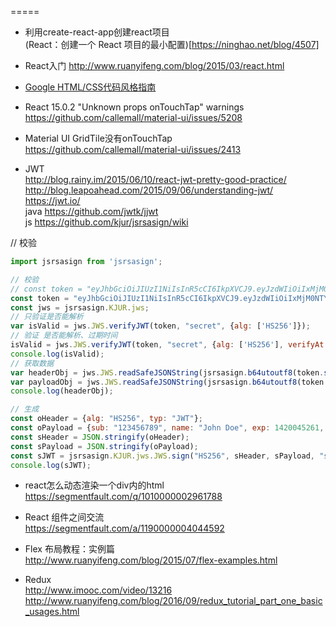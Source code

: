 
=====

- 利用create-react-app创建react项目<br>
(React：创建一个 React 项目的最小配置)[https://ninghao.net/blog/4507]
- React入门
http://www.ruanyifeng.com/blog/2015/03/react.html

- [Google HTML/CSS代码风格指南](http://iischajn.github.io/trans/htmlcss-guide/#Indentation)

- React 15.0.2 "Unknown props onTouchTap" warnings <br>
https://github.com/callemall/material-ui/issues/5208

- Material UI GridTile没有onTouchTap<br>
https://github.com/callemall/material-ui/issues/2413

- JWT<br>
http://blog.rainy.im/2015/06/10/react-jwt-pretty-good-practice/<br>
http://blog.leapoahead.com/2015/09/06/understanding-jwt/<br>
https://jwt.io/<br>
java https://github.com/jwtk/jjwt<br>
js https://github.com/kjur/jsrsasign/wiki<br>

// 校验
``` javascript
import jsrsasign from 'jsrsasign';

// 校验
// const token = "eyJhbGciOiJIUzI1NiIsInR5cCI6IkpXVCJ9.eyJzdWIiOiIxMjM0NTY3ODkwIiwibmFtZSI6IkpvaG4gRG9lIiwiYWRtaW4iOnRydWV9.TJVA95OrM7E2cBab30RMHrHDcEfxjoYZgeFONFh7HgQ";
const token = "eyJhbGciOiJIUzI1NiIsInR5cCI6IkpXVCJ9.eyJzdWIiOiIxMjM0NTY3ODkiLCJuYW1lIjoiSm9obiBEb2UiLCJleHAiOjE0MjAwNDUyNjEsImFkbWluIjp0cnVlfQ.Uyn5F42wOMwgkzU15h2BVdcBtkmHfHfp_IYr2k3OCIM";
const jws = jsrsasign.KJUR.jws;
// 只验证是否能解析
var isValid = jws.JWS.verifyJWT(token, "secret", {alg: ['HS256']});
// 验证 是否能解析、过期时间
isValid = jws.JWS.verifyJWT(token, "secret", {alg: ['HS256'], verifyAt: jws.IntDate.get('20160601000000Z')});
console.log(isValid);
// 获取数据
var headerObj = jws.JWS.readSafeJSONString(jsrsasign.b64utoutf8(token.split(".")[0]));
var payloadObj = jws.JWS.readSafeJSONString(jsrsasign.b64utoutf8(token.split(".")[1]));
console.log(headerObj);

// 生成
const oHeader = {alg: "HS256", typ: "JWT"};
const oPayload = {sub: "123456789", name: "John Doe", exp: 1420045261, admin: true};
const sHeader = JSON.stringify(oHeader);
const sPayload = JSON.stringify(oPayload);
const sJWT = jsrsasign.KJUR.jws.JWS.sign("HS256", sHeader, sPayload, "secret");
console.log(sJWT);
```

- react怎么动态渲染一个div内的html<br>
https://segmentfault.com/q/1010000002961788

- React 组件之间交流<br>
https://segmentfault.com/a/1190000004044592

- Flex 布局教程：实例篇<br>
http://www.ruanyifeng.com/blog/2015/07/flex-examples.html

- Redux<br>
http://www.imooc.com/video/13216<br>
http://www.ruanyifeng.com/blog/2016/09/redux_tutorial_part_one_basic_usages.html<br>
